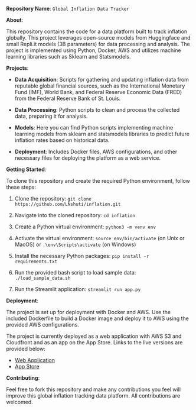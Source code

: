 
**Repository Name**: `Global Inflation Data Tracker`

**About**:

This repository contains the code for a data platform built to track inflation globally. This project leverages open-source models from Huggingface and small Repli.it models (3B parameters) for data processing and analysis. The project is implemented using Python, Docker, AWS and utilizes machine learning libraries such as Sklearn and Statsmodels.

**Projects**:

- **Data Acquisition**: Scripts for gathering and updating inflation data from reputable global financial sources, such as the International Monetary Fund (IMF), World Bank, and Federal Reserve Economic Data (FRED) from the Federal Reserve Bank of St. Louis.

- **Data Processing**: Python scripts to clean and process the collected data, preparing it for analysis.

- **Models**: Here you can find Python scripts implementing machine learning models from sklearn and statsmodels libraries to predict future inflation rates based on historical data.

- **Deployment**: Includes Docker files, AWS configurations, and other necessary files for deploying the platform as a web service.

**Getting Started**:

To clone this repository and create the required Python environment, follow these steps:

1. Clone the repository: `git clone https://github.com/LNshuti/inflation.git`

2. Navigate into the cloned repository: `cd inflation`

3. Create a Python virtual environment: `python3 -m venv env`

4. Activate the virtual environment: `source env/bin/activate` (on Unix or MacOS) or `.\env\Scripts\activate` (on Windows)

5. Install the necessary Python packages: `pip install -r requirements.txt`

6. Run the provided bash script to load sample data: `./load_sample_data.sh`

7. Run the Streamlit application: `streamlit run app.py`

**Deployment**:

The project is set up for deployment with Docker and AWS. Use the included Dockerfile to build a Docker image and deploy it to AWS using the provided AWS configurations.

The project is currently deployed as a web application with AWS S3 and Cloudfront and as an app on the App Store. Links to the live versions are provided below:

- [Web Application](https://your-aws-cloudfront-url)
- [App Store](https://appstore-link)

**Contributing**:

Feel free to fork this repository and make any contributions you feel will improve this global inflation tracking data platform. All contributions are welcomed.

